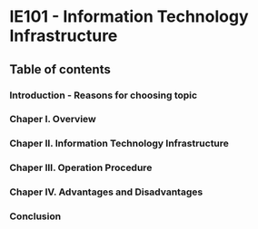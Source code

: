 # IE101 - Information Technology Infrastructure

## Table of contents

### Introduction - Reasons for choosing topic

### Chaper I. Overview

### Chaper II. Information Technology Infrastructure

### Chaper III. Operation Procedure

### Chaper IV. Advantages and Disadvantages

### Conclusion
